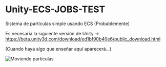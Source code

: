 # Unity-ECS-JOBS-TEST
Sistema de partículas simple usando ECS (Probablemente)

Es necesaria la siguiente versión de Unity -> https://beta.unity3d.com/download/ed1bf90b40e6/public_download.html

(Cuando haya algo que enseñar aquí aparecerá...)

![Moviendo partículas](https://thumbs.gfycat.com/ChubbyVeneratedEyra-size_restricted.gif)

